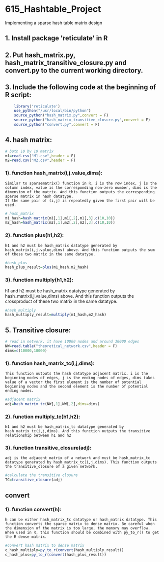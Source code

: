 # 615_Hashtable_Project
Implementing a sparse hash table matrix design
## 1. Install package 'reticulate' in R
## 2. Put hash_matrix.py, hash_matrix_transitive_closure.py and convert.py to the current working directory.
## 3. Include the following code at the beginning of R script:
```R
	library('reticulate')
	use_python("/usr/local/bin/python")
	source_python("hash_matrix.py",convert = F)
	source_python("hash_matrix_transitive_closure.py",convert = F)
	source_python("convert.py",convert = F)
```

## 4. hash matrix:
```R
# both 10 by 10 matrix
m1=read.csv("M1.csv",header = F)
m2=read.csv("M2.csv",header = F)
```
### 1). function hash_matrix(i,j.value,dims):
	Similar to sparsematrix() function in R, i is the row index, j is the column index, value is the corresponding non-zero number, dims is the dimension of the matrix. And this function outputs the corresponding sparse matrix in hash datatype.
	If the same pair of (i,j) is repeatedly given the first pair will be used.
```R
# hash_matrix
m1_hash=hash_matrix(m1[,1],m1[,2],m1[,3],c(10,10))
m2_hash=hash_matrix(m2[,1],m2[,2],m2[,3],c(10,10))
```
### 2). function plus(h1,h2):
	h1 and h2 must be hash_matrix datatype generated by hash_matrix(i,j.value,dims) above. And this function outputs the sum of these two matrix in the same datatype.
```R
#hash_plus
hash_plus_result=plus(m1_hash,m2_hash)
```
### 3). function multiply(h1,h2):
  h1 and h2 must be hash_matrix datatype generated by hash_matrix(i,j.value,dims) above. And this function outputs the crossproduct of these two matrix in the same datatype.
```R
#hash_multiply
hash_multiply_result=multiply(m1_hash,m2_hash)
```
## 5. Transitive closure:
```R
# read in network, it have 10000 nodes and around 30000 edges
NW=read.table("theoretical_network.csv",header = F)
dims=c(10000,10000)
```
### 1). function hash_matrix_tc(i,j,dims):
	This function outputs the hash datatype adjacent matrix. i is the beginning nodes of edges, j is the ending nodes of edges, dims takes value of a vector the first element is the number of potential beginning nodes and the second element is the number of potential ending nodes.
```R
#adjacent matrix
adj=hash_matrix_tc(NW[,1],NW[,2],dims=dims)
```
### 2). function multiply_tc(h1,h2):
	h1 and h2 must be hash_matrix_tc datatype generated by hash_matrix_tc(i,j,dims). And this function outputs the transitive relationship between h1 and h2
### 3). function transitive_closure(adj):
	adj is the adjacent matrix of a network and must be hash_matrix_tc datatype generated by hash_matrix_tc(i,j,dims). This function outputs the transitive_closure of a given network.
```R
#calculate the transitive closure
TC=transitive_closure(adj)
```
## convert
### 1). function convert(h):
	h can be either hash_matrix_tc datatype or hash_matrix datatype. This function converts the sparse matrix to dense matrix. Be careful when the dimension of the matrix is too large, the memory may overflow. When used in R, this function should be combined with py_to_r() to get the R dense matrix.
```R
#convert hash matrix to dense matrix
c_hash_multiply=py_to_r(convert(hash_multiply_result))
c_hash_plus=py_to_r(convert(hash_plus_result))
```
